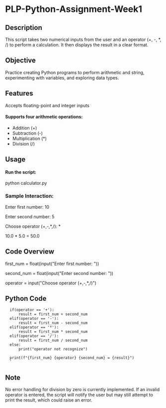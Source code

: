 # PLP-Python-Assignment-Week1

## Description
This script takes two numerical inputs from the user and an operator (+, -, *, /) to perform a calculation. It then displays the result in a clear format.

## Objective
Practice creating Python programs to perform arithmetic and string, experimenting with variables, and exploring data types.

## Features
Accepts floating-point and integer inputs

#### Supports four arithmetic operations:
  - Addition (+)
  - Subtraction (-)
  - Multiplication (*)
  - Division (/)

## Usage
#### Run the script:
python calculator.py

### Sample Interaction:

Enter first number: 10

Enter second number: 5

Choose operator (+,-,*,/): *

10.0 * 5.0 = 50.0

## Code Overview

first_num = float(input("Enter first number: "))

second_num = float(input("Enter second number: "))

operator = input("Choose operator (+,-,*,/)")

## Python Code
```
  if(operator == '+'):
      result = first_num + second_num
  elif(operator == '-'):
      result = first_num - second_num
  elif(operator == '*'):
      result = first_num * second_num
  elif(operator == '/'):
      result = first_num / second_num
  else:
      print("operator not recognize")

  print(f"{first_num} {operator} {second_num} = {result}")
  `
  ```
## Note
No error handling for division by zero is currently implemented.
If an invalid operator is entered, the script will notify the user but may still attempt to print the result, which could raise an error.
